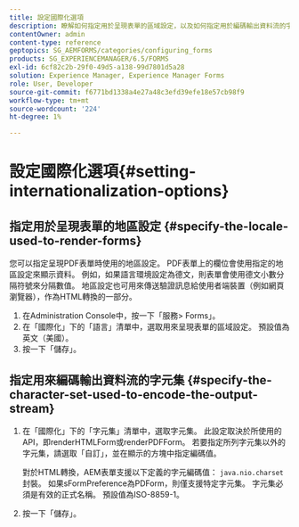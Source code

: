 ```yaml
---
title: 設定國際化選項
description: 瞭解如何指定用於呈現表單的區域設定，以及如何指定用於編碼輸出資料流的字元集。
contentOwner: admin
content-type: reference
geptopics: SG_AEMFORMS/categories/configuring_forms
products: SG_EXPERIENCEMANAGER/6.5/FORMS
exl-id: 6cf82c2b-29f0-49d5-a138-99d7801d5a28
solution: Experience Manager, Experience Manager Forms
role: User, Developer
source-git-commit: f6771bd1338a4e27a48c3efd39efe18e57cb98f9
workflow-type: tm+mt
source-wordcount: '224'
ht-degree: 1%

---
```


# 設定國際化選項{#setting-internationalization-options}

## 指定用於呈現表單的地區設定 {#specify-the-locale-used-to-render-forms}

您可以指定呈現PDF表單時使用的地區設定。 PDF表單上的欄位會使用指定的地區設定來顯示資料。 例如，如果語言環境設定為德文，則表單會使用德文小數分隔符號來分隔數值。 地區設定也可用來傳送驗證訊息給使用者端裝置（例如網頁瀏覽器），作為HTML轉換的一部分。

1. 在Administration Console中，按一下「服務> Forms」。
1. 在「國際化」下的「語言」清單中，選取用來呈現表單的區域設定。 預設值為英文（美國）。
1. 按一下「儲存」。

## 指定用來編碼輸出資料流的字元集 {#specify-the-character-set-used-to-encode-the-output-stream}

1. 在「國際化」下的「字元集」清單中，選取字元集。 此設定取決於所使用的API，即renderHTMLForm或renderPDFForm。 若要指定所列字元集以外的字元集，請選取「自訂」，並在顯示的方塊中指定編碼值。

   對於HTML轉換，AEM表單支援以下定義的字元編碼值： `java.nio.charset` 封裝。 如果sFormPreference為PDForm，則僅支援特定字元集。 字元集必須是有效的正式名稱。 預設值為ISO-8859-1。

1. 按一下「儲存」。

